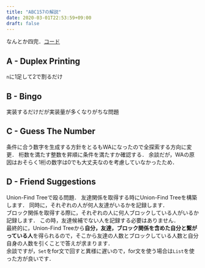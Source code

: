 ```yaml
---
title: "ABC157の解説"
date: 2020-03-01T22:53:59+09:00
draft: false
---
```


なんとか四完．[コード](https://github.com/T45K/kyopuro/tree/master/ABC157)

## A - Duplex Printing
`n`に1足して2で割るだけ

## B - Bingo
実装するだけだが実装量が多くなりがちな問題

## C - Guess The Number
条件に合う数字を生成する方針をとるもWAになったので全探索する方向に変更．
桁数を満たす整数を昇順に条件を満たすか確認する．
余談だが，WAの原因はおそらく1桁の数字は0でも大丈夫なのを考慮していなかったため．

## D - Friend Suggestions
Union-Find Treeで殴る問題．
友達関係を取得する時にUnion-Find Treeを構築します．
同時に，それぞれの人が何人友達がいるかを記録します．<br>
ブロック関係を取得する際に，それぞれの人に何人ブロックしている人がいるか記録します．
この時，友達候補でない人を記録する必要はありません．<br>
最終的に，Union-Find Treeから**自分，友達，ブロック関係を含めた自分と繋がっている人**を得られるので，そこから友達の人数とブロックしている人数と自分自身の人数を引くことで答えが求まります．<br>
余談ですが，`Set`をfor文で回すと異様に遅いので，for文を使う場合は`List`を使った方が良いです．
